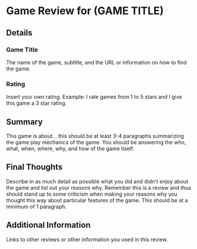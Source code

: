
# Game Review for (GAME TITLE)

## Details

### Game Title

The name of the game, subtitle, and the URL or information on how to find
the game.

### Rating

Insert your own rating.
Example: I rate games from 1 to 5 stars and I give this game a 3 star rating.

## Summary

This game is about... this should be at least 3-4 paragraphs summarizing the
game play mechanics of the game. You should be answering the who, what,
when, where, why, and how of the game itself.

## Final Thoughts

Describe in as much detail as possible what you did and didn't enjoy about the
game and list out your reasons why. Remember this is a review and thus should
stand up to some criticism when making your reasons why you thought this way
about particular features of the game. This should be at a minimum of 1
paragraph.

## Additional Information

Links to other reviews or other information you used in this review.
